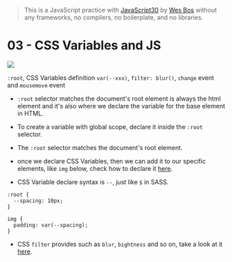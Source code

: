> This is a JavaScript practice with [JavaScript30](https://javascript30.com/) by [Wes Bos](https://github.com/wesbos) without any frameworks, no compilers, no boilerplate, and no libraries.

# 03 - CSS Variables and JS
![](clockimg.png)

`:root`, CSS Variables definition `var(--xxx)`, `filter: blur()`, `change` event and `mousemove` event

- `:root` selector matches the document's root element is always the html element and it's also where we declare the variable for the base element in HTML.
- To create a variable with global scope, declare it inside the `:root` selector.
- The `:root` selector matches the document's root element.

- once we declare CSS Variables, then we can add it to our specific elements, like `img` below, check how to declare it [here](https://developer.mozilla.org/en-US/docs/Web/CSS/Using_CSS_variables).

- CSS Variable declare syntax is `--`, just like `$` in SASS.

```
:root {
  --spacing: 10px;
}

img {
  padding: var(--spacing);
}
```
- CSS `filter` provides such as `blur`, `bightness` and so on, take a look at it [here](https://developer.mozilla.org/en-US/docs/Web/CSS/filter).

